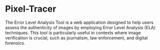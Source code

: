 # Pixel-Tracer
The Error Level Analysis Tool is a web application designed to help users assess the authenticity of images by employing Error Level Analysis (ELA) techniques. This tool is particularly useful in contexts where image verification is crucial, such as journalism, law enforcement, and digital forensics.
